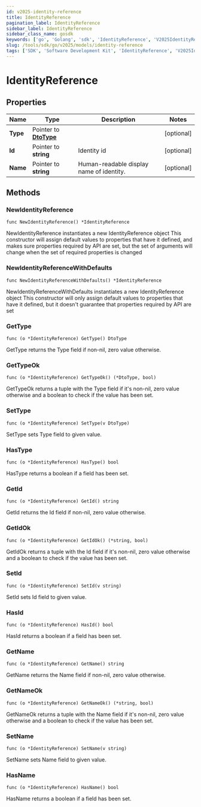 ```yaml
---
id: v2025-identity-reference
title: IdentityReference
pagination_label: IdentityReference
sidebar_label: IdentityReference
sidebar_class_name: gosdk
keywords: ['go', 'Golang', 'sdk', 'IdentityReference', 'V2025IdentityReference'] 
slug: /tools/sdk/go/v2025/models/identity-reference
tags: ['SDK', 'Software Development Kit', 'IdentityReference', 'V2025IdentityReference']
---
```


# IdentityReference

## Properties

Name | Type | Description | Notes
------------ | ------------- | ------------- | -------------
**Type** | Pointer to [**DtoType**](dto-type) |  | [optional] 
**Id** | Pointer to **string** | Identity id | [optional] 
**Name** | Pointer to **string** | Human-readable display name of identity. | [optional] 

## Methods

### NewIdentityReference

`func NewIdentityReference() *IdentityReference`

NewIdentityReference instantiates a new IdentityReference object
This constructor will assign default values to properties that have it defined,
and makes sure properties required by API are set, but the set of arguments
will change when the set of required properties is changed

### NewIdentityReferenceWithDefaults

`func NewIdentityReferenceWithDefaults() *IdentityReference`

NewIdentityReferenceWithDefaults instantiates a new IdentityReference object
This constructor will only assign default values to properties that have it defined,
but it doesn't guarantee that properties required by API are set

### GetType

`func (o *IdentityReference) GetType() DtoType`

GetType returns the Type field if non-nil, zero value otherwise.

### GetTypeOk

`func (o *IdentityReference) GetTypeOk() (*DtoType, bool)`

GetTypeOk returns a tuple with the Type field if it's non-nil, zero value otherwise
and a boolean to check if the value has been set.

### SetType

`func (o *IdentityReference) SetType(v DtoType)`

SetType sets Type field to given value.

### HasType

`func (o *IdentityReference) HasType() bool`

HasType returns a boolean if a field has been set.

### GetId

`func (o *IdentityReference) GetId() string`

GetId returns the Id field if non-nil, zero value otherwise.

### GetIdOk

`func (o *IdentityReference) GetIdOk() (*string, bool)`

GetIdOk returns a tuple with the Id field if it's non-nil, zero value otherwise
and a boolean to check if the value has been set.

### SetId

`func (o *IdentityReference) SetId(v string)`

SetId sets Id field to given value.

### HasId

`func (o *IdentityReference) HasId() bool`

HasId returns a boolean if a field has been set.

### GetName

`func (o *IdentityReference) GetName() string`

GetName returns the Name field if non-nil, zero value otherwise.

### GetNameOk

`func (o *IdentityReference) GetNameOk() (*string, bool)`

GetNameOk returns a tuple with the Name field if it's non-nil, zero value otherwise
and a boolean to check if the value has been set.

### SetName

`func (o *IdentityReference) SetName(v string)`

SetName sets Name field to given value.

### HasName

`func (o *IdentityReference) HasName() bool`

HasName returns a boolean if a field has been set.


